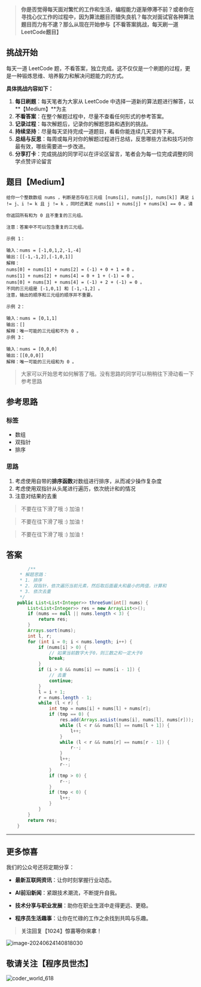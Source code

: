 > **你是否觉得每天面对繁忙的工作和生活，编程能力逐渐停滞不前？或者你在寻找心仪工作的过程中，因为算法题目而错失良机？每次对面试官各种算法题目而力有不逮？那么从现在开始参与【不看答案挑战，每天刷一道LeetCode题目】**

## 挑战开始

每天一道 LeetCode 题，不看答案，独立完成。这不仅仅是一个刷题的过程，更是一种锻炼思维、培养毅力和解决问题能力的方式。

**具体挑战内容如下：**

1. **每日刷题**：每天笔者为大家从 LeetCode 中选择一道新的算法题进行解答，以**【Medium】**为主
2. **不看答案**：在整个解题过程中，尽量不查看任何形式的参考答案。
3. **记录过程**：每次解题后，记录你的解题思路和遇到的挑战。
4. **持续坚持**：尽量每天坚持完成一道题目，看看你能连续几天坚持下来。
5. **总结与反思**：每周或每月对你的解题过程进行总结，反思哪些方法和技巧对你最有效，哪些需要进一步改进。
6. **分享打卡**：完成挑战的同学可以在评论区留言，笔者会为每一位完成调整的同学点赞评论留言



## 题目【Medium】

```
给你一个整数数组 nums ，判断是否存在三元组 [nums[i], nums[j], nums[k]] 满足 i != j、i != k 且 j != k ，同时还满足 nums[i] + nums[j] + nums[k] == 0 。请

你返回所有和为 0 且不重复的三元组。

注意：答案中不可以包含重复的三元组。
```



```
示例 1：

输入：nums = [-1,0,1,2,-1,-4]
输出：[[-1,-1,2],[-1,0,1]]
解释：
nums[0] + nums[1] + nums[2] = (-1) + 0 + 1 = 0 。
nums[1] + nums[2] + nums[4] = 0 + 1 + (-1) = 0 。
nums[0] + nums[3] + nums[4] = (-1) + 2 + (-1) = 0 。
不同的三元组是 [-1,0,1] 和 [-1,-1,2] 。
注意，输出的顺序和三元组的顺序并不重要。
```



```
示例 2：

输入：nums = [0,1,1]
输出：[]
解释：唯一可能的三元组和不为 0 。
示例 3：

输入：nums = [0,0,0]
输出：[[0,0,0]]
解释：唯一可能的三元组和为 0 。
```





> 大家可以开始思考如何解答了哦。没有思路的同学可以稍稍往下滑动看一下参考思路

## 参考思路

### 标签

- 数组
- 双指针
- 排序

### 思路

1. 考虑使用自带的**排序函数**对数组进行排序，从而减少操作复杂度
2. 考虑使用双指针从头尾进行遍历，依次统计和的情况
3. 注意对结果的去重



> 不要在往下滑了哦 :) 加油！

> 不要在往下滑了哦 :) 加油！

> 不要在往下滑了哦 :) 加油！

## 答案

```java
		/**
     * 解题思路：
     * 1. 排序
     * 2. 双指针，依次遍历当前元素，然后取后面最大和最小的两值，计算和
     * 3. 依次去重
     */
    public List<List<Integer>> threeSum(int[] nums) {
        List<List<Integer>> res = new ArrayList<>();
        if (nums == null || nums.length < 3) {
            return res;
        }
        Arrays.sort(nums);
        int l, r;
        for (int i = 0; i < nums.length; i++) {
            if (nums[i] > 0) {
                // 如果当前数字大于0，则三数之和一定大于0
                break;
            }
            if (i > 0 && nums[i] == nums[i - 1]) {
                // 去重
                continue;
            }
            l = i + 1;
            r = nums.length - 1;
            while (l < r) {
                int tmp = nums[i] + nums[l] + nums[r];
                if (tmp == 0) {
                    res.add(Arrays.asList(nums[i], nums[l], nums[r]));
                    while (l < r && nums[l] == nums[l + 1]) {
                        l++;
                    }
                    while (l < r && nums[r] == nums[r - 1]) {
                        r--;
                    }
                    l++;
                    r--;
                }
                if (tmp > 0) {
                    r--;
                }
                if (tmp < 0) {
                    l++;
                }
            }
        }
        return res;
    }
```



----


## 更多惊喜

我们的公众号还将定期分享：

- **最新互联网资讯**：让你时刻掌握行业动态。

- **AI前沿新闻**：紧跟技术潮流，不断提升自我。

- **技术分享与职业发展**：助你在职业生涯中走得更远、更稳。

- **程序员生活趣事**：让你在忙碌的工作之余找到共鸣与乐趣。

  

> **关注回复【1024】惊喜等你来拿！**

![image-20240624140818030](https://coder-xieshijie-img-1253784930.cos.ap-beijing.myqcloud.com/img/2024/image-20240624140818030_937cf7d78178894d03f37dfb3b640b8a.png)

## 敬请关注【程序员世杰】

![coder_world_618](https://coder-xieshijie-img-1253784930.cos.ap-beijing.myqcloud.com/img/2024/coder_world_618-9122505_324d5d2e80e9ad51355871aa6ebda8f0.jpg)
